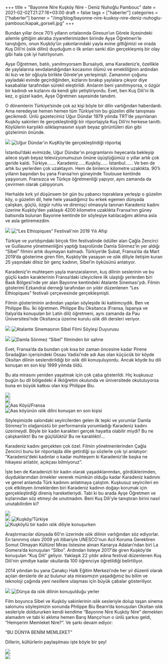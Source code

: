 +++
title = "Bayonne Nire Kuşköy Nire  - Deniz Nuhoğlu Pambouc"
date = 2021-02-02T21:27:16+03:00 
draft = false
tags = ["haberler"]
categories = ["haberler"]
banner = "/img/blog/bayonne-nire-kuskoy-nire-deniz-nuhoglu-pambouc/kapak_gorseli.jpg"
+++

Bundan yıllar önce 70’li yılların ortalarında Giresun’un Görele ilçesindeki ailemle gittiğim akraba ziyaretlerimizden birinde Ayşe Öğretmen’le tanıştığımı, onun Kuşköy’ün yakınlarındaki yayla evine gittiğimizi ve orada Kuş Dili’ni (ıslık dilini) duyduğum o ilk anları sanki dün gerçekleşmiş bir olay gibi hala çok iyi hatırlıyorum.

Ayşe Öğretmen, batılı, yanılmıyorsam Bursalıydı, ama Karadeniz’e, özellikle de yaylalarına sevdalandığından kocasının ölümü ve emekliliğinin ardından iki kızı ve bir oğluyla birlikte Görele’ye yerleşmişti. Zamanının çoğunu yayladaki evinde geçirdiğinden, kızlarını bırakıp yaylalara çıkıyor diye kasabalılar tarafından sürekli eleştirildi. Anılarım beni yanıltmıyorsa, o özgür bir kadındı ve kızlarını da kendi gibi yetiştiriyordu. Evet, ben Kuş Dili’ni ilk kez, o güzel kadın, Ayşe Öğretmen sayesinde tanıdım.

O dönemlerin Türkiye’sinde çok az kişi böyle bir dilin varlığından haberdardı. Ama neredeyse hemen hemen tüm Türkiye’nin bu güzelim dille tanışması gecikmedi. Ünlü gazetecimiz Uğur Dündar 1979 yılında TRT’de yayınlanan Kuşköy sakinleri ile gerçekleştirdiği bir röportajıyla Kuş Dili’ni herkese tanıttı. Köylülerin karşılıklı ıslıklaşmasının siyah beyaz görüntüleri dün gibi gözlerimin önünde.

![](/img/blog/bayonne-nire-kuskoy-nire-deniz-nuhoglu-pambouc/gorsel02.jpg)
![Uğur Dündar’ın KuşKöy’de gerçekleştirdiği röportaj](gorsel02.jpg)

İstanbul’daki evimizde, Uğur Dündar’ın programlarını heyecanla bekleyip ailece siyah beyaz televizyonumuzun önüne üşüştüğümüz o yıllar artık çok geride kaldı. Türkiye……. Karadeniz……Kuşköy…… İstanbul…… Ve ben de artık bu yerlerden çok uzaktayım. Hem de binlerce kilometre uzaklıkta. 90’lı yılların başından bu yana Fransa’nın güneyinde Toulouse kentinde yaşıyorum. Fransızca ve Türkçe öğretmenliği yapıyor, aynı zamanda da çevirmen olarak çalışıyorum.

Herhalde kırk yıl düşünsem bir gün bu yabancı topraklara yerleşip o güzelim köy, o güzelim dil, hele hele yasadığımız bu erkek egemen dünyada çalışkan, güçlü, özgür ruhlu ve direnişçi olmasıyla tanınan Karadeniz kadını üzerine Kuşköy’den yaklaşık 4200 kilometre uzaklıkta Fransa’nın güney batısında bulunan Bayonne kentinde bir söyleşiye katılacağımı aklıma asla ve asla getiremezdim.

![](/img/blog/bayonne-nire-kuskoy-nire-deniz-nuhoglu-pambouc/gorsel03.jpg)
![“Les Ethiopiques” Festivali'nin 2019 Yılı Afişi](gorsel03.jpg)

Türkiye ve yurtdışındaki birçok film festivalinde ödüller alan Çağla Zencirci ve Guillaume yönetmenliğini yaptığı başrolünde Damla Sönmez’in yer aldığı “Sibel” filmini artık duymayan kalmadı. Türkiye’de Şubat, Fransa’da da Mart 2019’da gösterime giren film, Kuşköy’de yasayan ve ıslık diliyle iletişim kuran 25 yaşındaki dilsiz bir genç kadının, Sibel’in öyküsünü anlatıyor. 

Karadeniz’in muhteşem yayla manzaralarının, kuş dilinin seslerinin ve bu güçlü kadın karakterinin Fransa’daki izleyicilere ilk ulaştığı yerlerden biri Bask Bölgesi’nde yer alan Bayonne kentindeki Atalante Sineması’ydı. Filmin gösterimi Ezkandrai derneği tarafından on yıldır düzenlenen “Les Ethiopiques” festivali çerçevesinde gerçekleşmişti.

Filmin gösteriminin ardından yapılan söyleşide iki katılımcıydık. Ben ve Philippe Biu. İki öğretmen. Philippe Biu Oksitanca (Fransa, İspanya ve İtalya’da konuşulan bir Latin dili) öğretmeni, aynı zamanda da Pau Üniversitesi’nde Oksitanca üzerine kurulu ıslık dili dersleri veriyor. 


![](/img/blog/bayonne-nire-kuskoy-nire-deniz-nuhoglu-pambouc/gorsel04.jpg)
![Atalante Sinemasının Sibel Filmi Söyleşi Duyurusu](gorsel04.jpg)

![](/img/blog/bayonne-nire-kuskoy-nire-deniz-nuhoglu-pambouc/gorsel05.jpg)
![Damla Sönmez “Sibel” filminden bir sahne](gorsel05.jpg)

Evet, Fransa’da da bundan çok kısa bir zaman öncesine kadar Pirene Sıradağları içerisindeki Ossau Vadisi’nde adı Aas olan küçücük bir köyde Oksitan dilinin seslendirildiği bir ıslık dili konuşuluyordu. Ancak köyde bu dili konuşan en son kişi 1999 yılında öldü. 

Bu ata mirasını yeniden yaşatmak için çok çaba gösterildi. Hiç kuşkusuz bugün bu dil bölgedeki 4 ilköğretim okulunda ve üniversitede okutuluyorsa buna en büyük katkısı olan kişi Philippe Biu.       

![](/img/blog/bayonne-nire-kuskoy-nire-deniz-nuhoglu-pambouc/gorsel06.jpg)      
![](/img/blog/bayonne-nire-kuskoy-nire-deniz-nuhoglu-pambouc/gorsel07.jpg)      
![Aas Köyü/Fransa](gorsel06.jpg)                                                
![Aas köyünün ıslık dilini konuşan en son kişisi](gorsel07.jpg)

Söyleşimizde salondaki seyircilerden gelen ilk tepki ve yorumlar Damla Sönmez’in olağanüstü bir performansla yorumladığı Karadeniz kadını üzerineydi. Böyle bir kadın karakteri gerçek hayatta olabilir miydi? Bu ne çalışkanlıktı! Bu ne güçlülüktü! Bu ne karalılıktı!...

Karadeniz kadını gerçekten çok özel. Filmin yönetmenlerinden Çağla Zencirci bunu bir röportajda dile getirdiği şu sözlerle çok iyi anlatıyor: “Karadeniz’deki kadınlar o kadar muhteşem ki Karadeniz’de başka ne hikayesi anlatılır, açıkçası bilmiyoruz”.

İşte ben de Karadenizli bir kadın olarak yaşadıklarımdan, gördüklerimden, duyduklarımdan örnekler vererek mümkün olduğu kadar Karadeniz kadınını ve genel anlamda Türk kadınını anlatmaya çalıştım. Kuşkusuz seyircileri en çok etkileyen örneklerden biri Karadeniz kadının doğayı korumak için gerçekleştirdiği direniş hareketleriydi. Tabi ki bu arada Ayşe Öğretmen ve kızlarından söz etmeyi de unutmadım. Beni Kuş Dili’yle tanıştıran birini nasıl unutabilirdim ki?      


![](/img/blog/bayonne-nire-kuskoy-nire-deniz-nuhoglu-pambouc/gorsel08.jpg)      
![](/img/blog/bayonne-nire-kuskoy-nire-deniz-nuhoglu-pambouc/gorsel09.jpg)
![Kuşköy/Türkiye](gorsel08.jpg)                                                 
![Kuşköylü bir kadın ıslık diliyle konuşurken](gorsel09.jpg)
 

Araştırmacılar dünyada 60’ın üzerinde ıslık dilinin varlığından söz ediyorlar.  En tanınmış olanı 2009 yılı itibariyle UNESCO’nun Acil Koruma Gerektiren Somut Olmayan Kültürel Miras listesine alınan Kanarya Adaları’ndan biri La Gomera’da konuşulan “Silbo”. Ardından listeye 2017’de giren Kuşköy’de konuşulan “Kuş Dili” geliyor. Yaklaşık 22 yıldır adına festival düzenlenen Kuş Dili’nin şimdiye kadar okullarda 100 öğrenciye öğretildiği belirtiliyor.

2014 yılından bu yana Çanakçı Halk Eğitim Merkezi’nde her yıl düzenli olarak açılan derslerle de az bulunur ata mirasımızın yaşadığımız bu bilim ve teknoloji çağında yeni nesillere ulaşması için büyük çabalar gösteriliyor.


![](/img/blog/bayonne-nire-kuskoy-nire-deniz-nuhoglu-pambouc/gorsel10.jpg)
![Dünya da ıslık dilinin konuşulduğu yerler](gorsel10.jpg)  

Film boyunca Sibel ve Kuşköy sakinlerinin ıslık sesleriyle dolup taşan sinema salonunu söyleşimizin sonunda Philippe Biu Bearn’da konuşulan Oksitan ıslık sesleriyle doldururken kendi kendime “Bayonne Nire Kuşköy Nire” demekten alamadım ve tabi ki aklıma hemen Barış Manço’nun o ünlü şarkısı geldi, “Hemşerim Memleket Nire?”. Ve şarkı devam ediyor:

“BU DÜNYA BENİM MEMLEKET”

Dillerin, kültürlerin paylaşılması işte böyle bir şey!


![](/img/blog/bayonne-nire-kuskoy-nire-deniz-nuhoglu-pambouc/gorsel11.jpg)     
![](/img/blog/bayonne-nire-kuskoy-nire-deniz-nuhoglu-pambouc/gorsel12.jpg)


